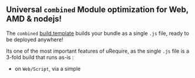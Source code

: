 ## Universal `combined` Module optimization for Web, AMD & nodejs!

The `combined` [build.template](MasterDefaultsConfig.coffee#build.template) builds your bundle as a single `.js` file, ready to be deployed anywhere! 

Its one of the most important features of uRequire, as the single `.js` file is a 3-fold build that runs as-is :

* on `Web/Script`, via a simple <script> tag on HTML.

* `Web/AMD` 

* `nodejs` 

See [combined deployment](deployment#deployment-options-for-combined-template) for details.

## How it works

The `combined` template actually uses a tweaked optimization of `r.js` using `almond` to offer an AMD runtime independent (yet AMD runtime compatible) execution.

Globals/externals (like 'lodash' or 'Backbone') are not inlined, but are used either from `window`, the *AMD config* or *nodejs `require`*, depending on where its executing. 

The `combined` script automagically *detects at runtime where it is executing* and chooses appropriately.

## Bundle exported dependencies

All dependencies/variables declared in config's [bundle.dependencies.exports.bundle](masterdefaultsconfig.coffee#bundle.dependencies.exports.bundle) are available through the bundle, and are normally injected **in every module**. 

In [combined template](combined-template) they are not injected in each module, **to save on size/speed**. Instead, they are available through the combined closure, to save from being `define`/`require` -ed in each module.


# Merging Code

With combined template you can greatly reduce the size of the pre-minified code.

Most of this is automated, but you need to bear a few things in mind.

## Merging pre-define IFI* statements

(* IFI = [Immediate function invocation](http://stackoverflow.com/questions/939386/immediate-function-invocation-syntax) also known as Immediately Invoked Function Expression (IIFE))

When a Module is written in a *coffeescript family language* (Livescript, coco, iced etc) and is using the AMD `define()` format, all generated code like `__extends`, `__slice` or `__curry$` goes outside the `define()` when compiled. For example:

```coffeescript
define [.., ..], (.., ..)->
  class A extends B
```
 will compile to something like
```js
(function() {
    var __slice=..., __extends=..., __curry$ = ...; // these are the preDefineIFI statements
    
    define([.., ..], function(.., ..){...});    
}());
```

These generated code fragments are present in each module that uses them, wasting space:  you 'll end up with delivered code that has many duplicate code, especially in coffee-* derivatives with complex generated code like iced or livescript.

The combined template in uRequire >= v0.6 recognises any pre-define IFI statement/declaration and merges them in one place, available through the closure for the whole combined bundle. **This again saves on size/speed**.

Ro take advantage of this:

* Just author in AMD & compile without `--bare` (or dont compile your .coffee, let uRequire do it)

* Use this super simple RC that wraps you node-js module and **turns them into AMD BEFORE being compiled** from .coffee to .js [Resource Converters](ResourceConverters.coffee#some-coffeescript-define-and-merge).

## User defined common & merged code

First check [bundle.commonCode](masterdefaultsconfig.coffee#bundle.commonCode), on how to inject common code in all you modules, but then are written only once on the `combined.js`.

Then check [module.mergedCode](ResourceConverters.coffee#module.mergedCode) which is similar, but can selectively omit injection in some files & require a [ResourceConverter](ResourceConverteres.coffee).

